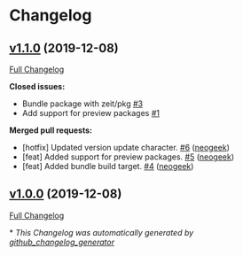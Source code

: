 # Changelog

## [v1.1.0](https://github.com/neogeek/unity-check-updates/tree/v1.1.0) (2019-12-08)

[Full Changelog](https://github.com/neogeek/unity-check-updates/compare/v1.0.0...v1.1.0)

**Closed issues:**

- Bundle package with zeit/pkg [\#3](https://github.com/neogeek/unity-check-updates/issues/3)
- Add support for preview packages [\#1](https://github.com/neogeek/unity-check-updates/issues/1)

**Merged pull requests:**

- \[hotfix\] Updated version update character. [\#6](https://github.com/neogeek/unity-check-updates/pull/6) ([neogeek](https://github.com/neogeek))
- \[feat\] Added support for preview packages. [\#5](https://github.com/neogeek/unity-check-updates/pull/5) ([neogeek](https://github.com/neogeek))
- \[feat\] Added bundle build target. [\#4](https://github.com/neogeek/unity-check-updates/pull/4) ([neogeek](https://github.com/neogeek))

## [v1.0.0](https://github.com/neogeek/unity-check-updates/tree/v1.0.0) (2019-12-08)

[Full Changelog](https://github.com/neogeek/unity-check-updates/compare/d3ae110af0d879d3d5115f5888b34db4a499b4e0...v1.0.0)



\* *This Changelog was automatically generated by [github_changelog_generator](https://github.com/github-changelog-generator/github-changelog-generator)*

